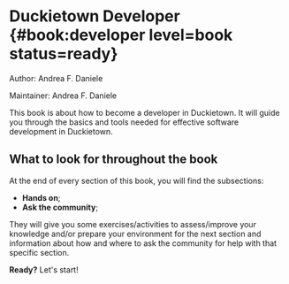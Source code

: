 # Duckietown Developer {#book:developer level=book status=ready}

Author: Andrea F. Daniele

Maintainer: Andrea F. Daniele

This book is about how to become a developer in 
Duckietown. It will guide you through the basics 
and tools needed for effective software development 
in Duckietown.


<minitoc levels="2"/>


## What to look for throughout the book

At the end of every section of this book, you will find the
subsections:

- **Hands on**;
- **Ask the community**;

They will give you some exercises/activities to assess/improve your 
knowledge and/or prepare your environment for the next section and 
information about how and where to ask the community for help with 
that specific section.


**Ready?** Let's start!


<div style="page-break-before: always"></div>